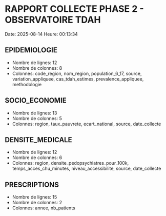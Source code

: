 # RAPPORT COLLECTE PHASE 2 - OBSERVATOIRE TDAH
Date: 2025-08-14
Heure: 00:13:34

## EPIDEMIOLOGIE
- Nombre de lignes: 12
- Nombre de colonnes: 8
- Colonnes: code_region, nom_region, population_6_17, source, variation_appliquee, cas_tdah_estimes, prevalence_appliquee, methodologie

## SOCIO_ECONOMIE
- Nombre de lignes: 13
- Nombre de colonnes: 5
- Colonnes: region, taux_pauvrete, ecart_national, source, date_collecte

## DENSITE_MEDICALE
- Nombre de lignes: 12
- Nombre de colonnes: 6
- Colonnes: region, densite_pedopsychiatres_pour_100k, temps_acces_chu_minutes, niveau_accessibilite, source, date_collecte

## PRESCRIPTIONS
- Nombre de lignes: 15
- Nombre de colonnes: 2
- Colonnes: annee, nb_patients
